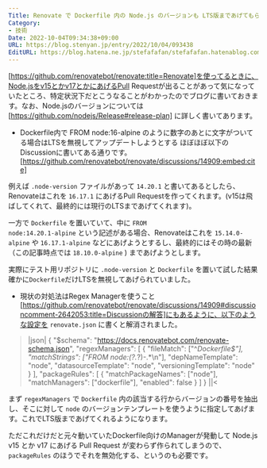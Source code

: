 ```yaml
---
Title: Renovate で Dockerfile 内の Node.js のバージョンも LTS版まであげてもらう
Category:
- 技術
Date: 2022-10-04T09:34:38+09:00
URL: https://blog.stenyan.jp/entry/2022/10/04/093438
EditURL: https://blog.hatena.ne.jp/stefafafan/stefafafan.hatenablog.com/atom/entry/4207112889924376063
---
```


[https://github.com/renovatebot/renovate:title=Renovate]を使ってるときに、Node.jsをv15とかv17とかにあげるPull Requestが出ることがあって気になっていたところ、特定状況下だとこうなることがわかったのでブログに書いておきます。なお、Node.jsのバージョンについては 
[https://github.com/nodejs/Release#release-plan] に詳しく書いてあります。

* Dockerfile内で FROM node:16-alpine のように数字のあとに文字がついてる場合はLTSを無視してアップデートしようとする
ほぼほぼ以下のDiscussionに書いてある通りです。
[https://github.com/renovatebot/renovate/discussions/14909:embed:cite]

例えば <code>.node-version</code> ファイルがあって <code>14.20.1</code> と書いてあるとしたら、Renovateはこれを <code>16.17.1</code> にあげるPull Requestを作ってくれます。(v15は飛ばしてくれて、最終的には現行のLTSまであげてくれます)。

一方で <code>Dockerfile</code> を置いていて、中に <code>FROM node:14.20.1-alpine</code> という記述がある場合、Renovateはこれを <code>15.14.0-alpine</code> や <code>16.17.1-alpine</code> などにあげようとするし、最終的にはその時の最新（この記事時点では <code>18.10.0-alpine</code> ) まであげようとします。

実際にテスト用リポジトリに <code>.node-version</code> と <code>Dockerfile</code> を置いて試した結果確かに<code>Dockerfile</code>だけLTSを無視してあげられていました。

* 現状の対処法はRegex Managerを使うこと
[https://github.com/renovatebot/renovate/discussions/14909#discussioncomment-2642053:title=Discussionの解答]にもあるように、以下のような設定を <code>renovate.json</code> に書くと解消されました。

>|json|
{
    "$schema": "https://docs.renovatebot.com/renovate-schema.json",
    "regexManagers": [
        {
            "fileMatch": ["^*Dockerfile$"],
            "matchStrings": ["FROM node:(?<currentValue>.*?)-.*\\n"],
            "depNameTemplate": "node",
            "datasourceTemplate": "node",
            "versioningTemplate": "node"
        }
    ],
    "packageRules": [
        {
            "matchPackageNames": ["node"],
            "matchManagers": ["dockerfile"],
            "enabled": false
        }
    ]
}
||<

まず <code>regexManagers</code> で <code>Dockerfile</code> 内の該当する行からバージョンの番号を抽出し、そこに対して <code>node</code> のバージョンテンプレートを使うように指定してあげます。これでLTS版まであげてくれるようになります。

ただこれだけだと元々動いていたDockerfile向けのManagerが発動して Node.js v15 とか v17 にあげる Pull Request が変わらず作られてしまうので、 <code>packageRules</code> のほうでそれを無効化する、というのも必要です。
